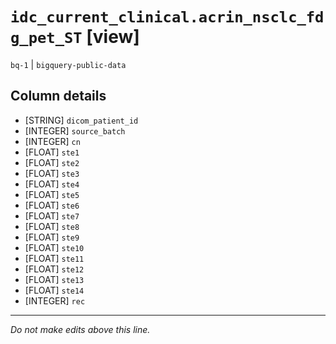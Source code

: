 # `idc_current_clinical.acrin_nsclc_fdg_pet_ST` [view]
`bq-1` | `bigquery-public-data`

## Column details
* [STRING]    `dicom_patient_id`
* [INTEGER]   `source_batch`
* [INTEGER]   `cn`
* [FLOAT]     `ste1`
* [FLOAT]     `ste2`
* [FLOAT]     `ste3`
* [FLOAT]     `ste4`
* [FLOAT]     `ste5`
* [FLOAT]     `ste6`
* [FLOAT]     `ste7`
* [FLOAT]     `ste8`
* [FLOAT]     `ste9`
* [FLOAT]     `ste10`
* [FLOAT]     `ste11`
* [FLOAT]     `ste12`
* [FLOAT]     `ste13`
* [FLOAT]     `ste14`
* [INTEGER]   `rec`

-------------------------------------------------------------------------------
*Do not make edits above this line.*
